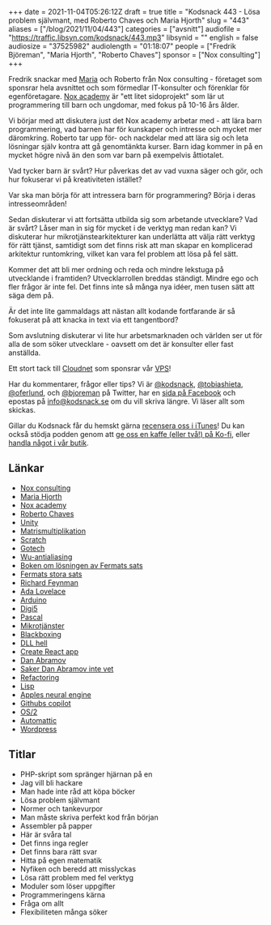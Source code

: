 +++
date = 2021-11-04T05:26:12Z
draft = true
title = "Kodsnack 443 - Lösa problem självmant, med Roberto Chaves och Maria Hjorth"
slug = "443"
aliases = ["/blog/2021/11/04/443"]
categories = ["avsnitt"]
audiofile = "https://traffic.libsyn.com/kodsnack/443.mp3"
libsynid = ""
english = false
audiosize = "37525982"
audiolength = "01:18:07"
people = ["Fredrik Björeman", "Maria Hjorth", "Roberto Chaves"]
sponsor = ["Nox consulting"]
+++

Fredrik snackar med [Maria](https://womengineer.org/intervju/maria-hjorth/2021/04/06/) och Roberto från Nox consulting - företaget som sponsrar hela avsnittet och som förmedlar IT-konsulter och förenklar för egenföretagare. [Nox academy](https://www.noxacademy.se/) är "ett litet sidoprojekt" som lär ut programmering till barn och ungdomar, med fokus på 10-16 års ålder.

Vi börjar med att diskutera just det Nox academy arbetar med - att lära barn programmering, vad barnen har för kunskaper och intresse och mycket mer däromkring. Roberto tar upp för- och nackdelar med att lära sig och leta lösningar själv kontra att gå genomtänkta kurser. Barn idag kommer in på en mycket högre nivå än den som var barn på exempelvis åttiotalet.

Vad tycker barn är svårt? Hur påverkas det av vad vuxna säger och gör, och hur fokuserar vi på kreativiteten istället?

Var ska man börja för att intressera barn för programmering? Börja i deras intresseområden!

Sedan diskuterar vi att fortsätta utbilda sig som arbetande utvecklare? Vad är svårt? Låser man in sig för mycket i de verktyg man redan kan? Vi diskuterar hur mikrotjänstearkitekturer kan underlätta att välja rätt verktyg för rätt tjänst, samtidigt som det finns risk att man skapar en komplicerad arkitektur runtomkring, vilket kan vara fel problem att lösa på fel sätt.

Kommer det att bli mer ordning och reda och mindre lekstuga på utvecklande i framtiden? Utvecklarrollen breddas ständigt. Mindre ego och fler frågor är inte fel. Det finns inte så många nya idéer, men tusen sätt att säga dem på.

Är det inte lite gammaldags att nästan allt kodande fortfarande är så fokuserat på att knacka in text via ett tangentbord?

Som avslutning diskuterar vi lite hur arbetsmarknaden och världen ser ut för alla de som söker utvecklare - oavsett om det är konsulter eller fast anställda.

Ett stort tack till [Cloudnet](https://www.cloudnet.se) som sponsrar vår [VPS](https://en.wikipedia.org/wiki/Virtual_private_server)!

Har du kommentarer, frågor eller tips? Vi är [@kodsnack](https://www.twitter.com/kodsnack), [@tobiashieta](https://www.twitter.com/tobiashieta), [@oferlund](https://www.twitter.com/oferlund), och [@bjoreman](https://www.twitter.com/bjoreman) på Twitter, har en [sida på Facebook](https://www.facebook.com/kodsnack) och epostas på [info@kodsnack.se](mailto:info@kodsnack.se) om du vill skriva längre. Vi läser allt som skickas.

Gillar du Kodsnack får du hemskt gärna [recensera oss i iTunes](https://itunes.apple.com/se/podcast/kodsnack/id561631498?l=en)! Du kan också stödja podden genom att <a href="https://ko-fi.com/kodsnack" rel="payment">ge oss en kaffe (eller två!) på Ko-fi</a>, eller [handla något i vår butik](https://shop.spreadshirt.se/kodsnack/).

## Länkar ##
* [Nox consulting](https://www.noxconsulting.se/)
* [Maria Hjorth](https://womengineer.org/intervju/maria-hjorth/2021/04/06/)
* [Nox academy](https://www.noxacademy.se/)
* [Roberto Chaves](http://tabi.se/eng_about.html)
* [Unity](https://en.wikipedia.org/wiki/Unity_%28game_engine%29)
* [Matrismultiplikation](https://en.wikipedia.org/wiki/Matrix_multiplication)
* [Scratch](https://en.wikipedia.org/wiki/Scratch_%28programming_language%29)
* [Gotech](https://www.noxconsulting.se/go-tech)
* [Wu-antialiasing](https://en.wikipedia.org/wiki/Xiaolin_Wu%27s_line_algorithm)
* [Boken om lösningen av Fermats sats](https://archive.org/details/fermatslasttheor00acz_pep)
* [Fermats stora sats](https://en.wikipedia.org/wiki/Fermat%27s_Last_Theorem)
* [Richard Feynman](https://en.wikipedia.org/wiki/Richard_Feynman)
* [Ada Lovelace](https://en.wikipedia.org/wiki/Ada_Lovelace)
* [Arduino](https://en.wikipedia.org/wiki/Arduino)
* [Digi5](https://www.digi5.se/)
* [Pascal](https://en.wikipedia.org/wiki/Pascal_%28programming_language%29)
* [Mikrotjänster](https://en.wikipedia.org/wiki/Microservices)
* [Blackboxing](https://en.wikipedia.org/wiki/Blackboxing)
* [DLL hell](https://en.wikipedia.org/wiki/DLL_Hell)
* [Create React app](https://create-react-app.dev/)
* [Dan Abramov](https://overreacted.io/)
* [Saker Dan Abramov inte vet](https://overreacted.io/things-i-dont-know-as-of-2018/)
* [Refactoring](https://en.wikipedia.org/wiki/Code_refactoring)
* [Lisp](https://en.wikipedia.org/wiki/Lisp_%28programming_language%29)
* [Apples neural engine](https://en.wikipedia.org/wiki/Apple_A11#Neural_Engine)
* [Githubs copilot](https://en.wikipedia.org/wiki/GitHub_Copilot)
* [OS/2](https://en.wikipedia.org/wiki/OS/2)
* [Automattic](https://en.wikipedia.org/wiki/Automattic)
* [Wordpress](https://en.wikipedia.org/wiki/WordPress)

## Titlar ##
* PHP-skript som spränger hjärnan på en
* Jag vill bli hackare
* Man hade inte råd att köpa böcker
* Lösa problem självmant
* Normer och tankevurpor
* Man måste skriva perfekt kod från början
* Assembler på papper
* Här är svåra tal
* Det finns inga regler
* Det finns bara rätt svar
* Hitta på egen matematik
* Nyfiken och beredd att misslyckas
* Lösa rätt problem med fel verktyg
* Moduler som löser uppgifter
* Programmeringens kärna
* Fråga om allt
* Flexibiliteten många söker